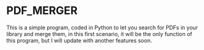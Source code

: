 # PDF_MERGER

This is a simple program, coded in Python to let you search for PDFs in your library and merge them,
in this first scenario, it will be the only function of this program, but I will update with another features soon.
